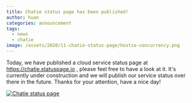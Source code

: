 ```yaml
---
title: Chatie status page has been published!
author: huan
categories: announcement
tags:
  - news
  - chatie
image: /assets/2020/11-chatie-status-page/hostie-concurrency.png
---
```


Today, we have published a cloud service status page at <https://chatie.statuspage.io> , please feel free to have a look at it. It's currently under construction and we will publish our service status over there in the future. Thanks for your attention, have a nice day!

[![Chatie status page](/assets/2020/11-chatie-status-page/chatie-status.png)](https://chatie.statuspage.io)
